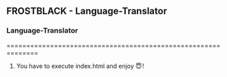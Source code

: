 ## FROSTBLACK - Language-Translator

### Language-Translator
==============================================================

1. You have to execute index.html and enjoy 😇 !
